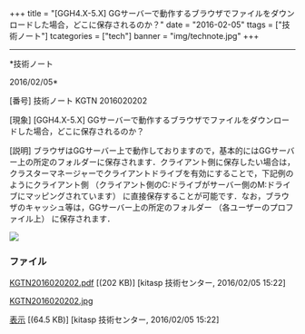 ﻿+++
title = "[GGH4.X-5.X] GGサーバーで動作するブラウザでファイルをダウンロードした場合，どこに保存されるのか？"
date = "2016-02-05"
ttags = ["技術ノート"]
tcategories = ["tech"]
banner = "img/technote.jpg"
+++

-----------------------------------------------------------------------------------------------------------------------------

*技術ノート

2016/02/05*


[番号]
技術ノート KGTN 2016020202

[現象]
[GGH4.X-5.X]
GGサーバーで動作するブラウザでファイルをダウンロードした場合，どこに保存されるのか？

[説明]
ブラウザはGGサーバー上で動作しておりますので，基本的にはGGサーバー上の所定のフォルダーに保存されます．クライアント側に保存したい場合は，クラスターマネージャーでクライアントドライブを有効にすることで，下記例のようにクライアント側
（クライアント側のC:ドライブがサーバー側のM:ドライブにマッピングされています）
に直接保存することが可能です．なお，ブラウザのキャッシュ等は，GGサーバー上の所定のフォルダー
（各ユーザーのプロファイル上） に保存されます．

![](http://techreport.kitasp.net/attachments/download/2462/KGTN2016020202.jpg)


### ファイル

 
 


[KGTN2016020202.pdf](http://techreport.kitasp.net/attachments/download/2461/KGTN2016020202.pdf)
 [(202 KB)] [kitasp 技術センター, 2016/02/05
15:22]

[KGTN2016020202.jpg](http://techreport.kitasp.net/attachments/download/2462/KGTN2016020202.jpg)

[表示](http://techreport.kitasp.net/attachments/2462/KGTN2016020202.jpg "表示")
 [(64.5 KB)] [kitasp 技術センター, 2016/02/05
15:22]


 


 

